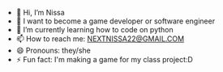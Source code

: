 - 👋 Hi, I’m Nissa
- 👀 I want to become a game developer or software engineer
- 🌱 I’m currently learning how to code on python
- 📫 How to reach me: NEXTNISSA22@GMAIL.COM
- 😄 Pronouns: they/she
- ⚡ Fun fact: I'm making a game for my class project:D

<!---
gnash-er/gnash-er is a ✨ special ✨ repository because its `README.md` (this file) appears on your GitHub profile.
You can click the Preview link to take a look at your changes.
--->
